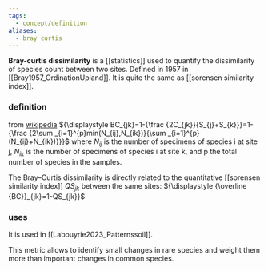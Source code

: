 ```yaml
---
tags:
  - concept/definition
aliases:
  - bray curtis
---
```

**Bray-curtis dissimilarity** is a [[statistics]] used to quantify the dissimilarity of species count between two sites. Defined in 1957 in [[Bray1957_OrdinationUpland]]. It is quite the same as [[sorensen similarity index]].
### definition
from [wikipedia](https://en.wikipedia.org/wiki/Bray%E2%80%93Curtis_dissimilarity)
${\displaystyle BC_{jk}=1-{\frac {2C_{jk}}{S_{j}+S_{k}}}=1-{\frac {2\sum _{i=1}^{p}min(N_{ij},N_{ik})}{\sum _{i=1}^{p}(N_{ij}+N_{ik})}}}$
where $N_{ij}$ is the number of specimens of species i at site j, $N_{ik}$ is the number of specimens of species i at site k, and p the total number of species in the samples. 

The Bray–Curtis dissimilarity is directly related to the quantitative [[sorensen similarity index]] ${\displaystyle QS_{jk}}$ between the same sites:
${\displaystyle {\overline {BC}}_{jk}=1-QS_{jk}}$
### uses
It is used in [[Labouyrie2023_Patternssoil]].

This metric allows to identify small changes in rare species and weight them more than important changes in common species.
